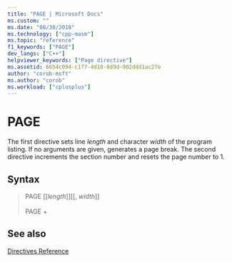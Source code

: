 ```yaml
---
title: "PAGE | Microsoft Docs"
ms.custom: ""
ms.date: "08/30/2018"
ms.technology: ["cpp-masm"]
ms.topic: "reference"
f1_keywords: ["PAGE"]
dev_langs: ["C++"]
helpviewer_keywords: ["Page directive"]
ms.assetid: 6654c094-c1f7-4d10-8d9d-902ddd1ac27e
author: "corob-msft"
ms.author: "corob"
ms.workload: ["cplusplus"]
---
```

# PAGE

The first directive sets line *length* and character *width* of the program listing. If no arguments are given, generates a page break. The second directive increments the section number and resets the page number to 1.

## Syntax

> PAGE [[*length*]][[, *width*]]<br/><br/>
> PAGE +

## See also

[Directives Reference](../../assembler/masm/directives-reference.md)<br/>